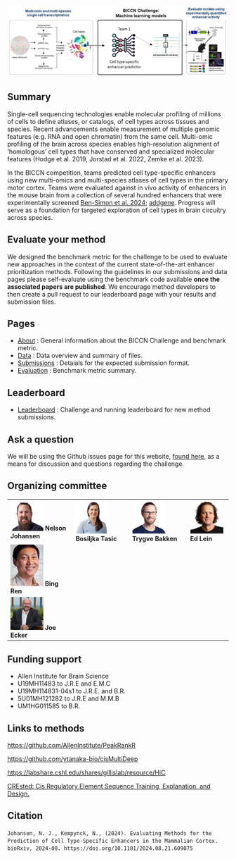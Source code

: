 

![WashU](/assets/images/BICCN_challenge_schematic.png)

## Summary

Single-cell sequencing technologies enable molecular profiling of millions of cells to define atlases, or catalogs, of cell types across tissues and species. Recent advancements enable measurement of multiple genomic features (e.g. RNA and open chromatin) from the same cell. Multi-omic profiling of the brain across species enables high-resolution alignment of ‘homologous’ cell types that have conserved and specialized molecular features (Hodge et al. 2019, Jorstad et al. 2022, Zemke et al. 2023). 

In the BICCN competition, teams predicted cell type-specific enhancers using new multi-omics and multi-species atlases of cell types in the primary motor cortex. Teams were evaluated against in vivo activity of enhancers in the mouse brain from a collection of several hundred enhancers that were experimentally screened [Ben-Simon et al. 2024](https://www.biorxiv.org/content/10.1101/2024.06.10.597244v2]); [addgene](https://www.addgene.org/collections/brain-armamentarium). Progress will serve as a foundation for targeted exploration of cell types in brain circuitry across species.

## Evaluate your method

We designed the benchmark metric for the challenge to be used to evaluate new approaches in the context of the current state-of-the-art enhancer prioritization methods. Following the guidelines in our submissions and data pages please self-evaluate using the benchmark code available **once the associated papers are published**. We encourage method developers to then create a pull request to our leaderboard page with your results and submission files.

## Pages

-  [About](https://github.com/AllenInstitute/EnhancerBenchmark/blob/main/_pages/about.markdown) : General information about the BICCN Challenge and benchmark metric.
-  [Data](https://github.com/AllenInstitute/EnhancerBenchmark/blob/main/_pages/data.markdown) : Data overview and summary of files.
-  [Submissions](https://github.com/AllenInstitute/EnhancerBenchmark/blob/main/_pages/submissions.markdown) : Detaials for the expected submission format.
-  [Evaluation](https://github.com/AllenInstitute/EnhancerBenchmark/blob/main/_pages/evaluation.markdown) : Benchmark metric summary.

## Leaderboard

-  [Leaderboard](https://github.com/AllenInstitute/EnhancerBenchmark/blob/main/_pages/leaderboard.markdown) : Challenge and running leaderboard for new method submissions.

## Ask a question

We will be using the Github issues page for this website, [found here](https://github.com/AllenInstitute/EnhancerBenchmark/issues), as a means for discussion and questions regarding the challenge. 

## Organizing committee

| | | | |
--- | --- | --- | ---
| <img width="75" alt="" src="/assets/people/nelson.jpg">  **Nelson Johansen** | <img width="75" alt="" src="/assets/people/bosiljka.jpeg"> **Bosiljka Tasic** | <img width="75" alt="" src="/assets/people/trygve.jpeg"> **Trygve Bakken** | <img width="75" alt="" src="/assets/people/ed.jpg"> **Ed Lein** | 
|<img width="75" alt="" src="/assets/people/bing.jpg"> **Bing Ren** | | |
|<img width="75" alt="" src="/assets/people/joe.jpg"> **Joe Ecker** | | |

## Funding support

* Allen Institute for Brain Science
* U19MH11483 to J.R.E and E.M.C
* U19MH114831-04s1 to J.R.E. and B.R.
* 5U01MH121282 to J.R.E and M.M.B
* UM1HG011585 to B.R.

## Links to methods

https://github.com/AllenInstitute/PeakRankR

https://github.com/ytanaka-bio/cisMultiDeep

https://labshare.cshl.edu/shares/gillislab/resource/HiC

[CREsted: Cis Regulatory Element Sequence Training, Explanation, and Design.](https://crested.readthedocs.io/en/latest/)

## Citation

`Johansen, N. J., Kempynck, N., (2024). Evaluating Methods for the Prediction of Cell Type-Specific Enhancers in the Mammalian Cortex. bioRxiv, 2024-08. https://doi.org/10.1101/2024.08.21.609075`
